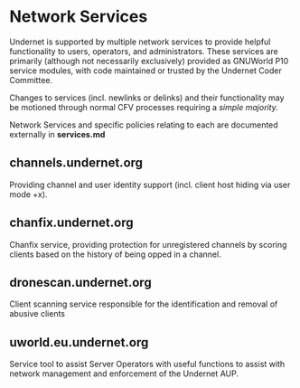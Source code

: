 # Network Services

Undernet is supported by multiple network services to provide helpful
functionality to users, operators, and administrators. These services
are primarily (although not necessarily exclusively) provided as
GNUWorld P10 service modules, with code maintained or trusted by the
Undernet Coder Committee.

Changes to services (incl. newlinks or delinks) and their
functionality may be motioned through normal CFV processes requiring a
*simple majority.*

Network Services and specific policies relating to each are documented
externally in **services.md**

## channels.undernet.org

Providing channel and user identity support (incl. client host hiding
via user mode +x).

## chanfix.undernet.org

Chanfix service, providing protection for unregistered channels by
scoring clients based on the history of being opped in a channel.

## dronescan.undernet.org

Client scanning service responsible for the identification and removal
of abusive clients

## uworld.eu.undernet.org

Service tool to assist Server Operators with useful functions to
assist with network management and enforcement of the Undernet AUP.

